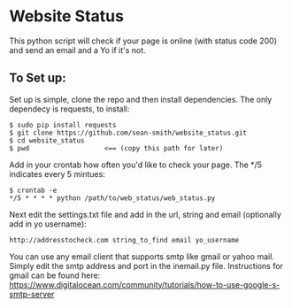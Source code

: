 Website Status
==============

This python script will check if your page is online (with status code 200) and send an email and a Yo if it's not.

To Set up:
----------
Set up is simple, clone the repo and then install dependencies. The only dependecy is requests, to install:

    $ sudo pip install requests
    $ git clone https://github.com/sean-smith/website_status.git
    $ cd website_status
    $ pwd                   <== (copy this path for later)


Add in your crontab how often you'd like to check your page. The */5 indicates every 5 mintues:

    $ crontab -e
    */5 * * * * python /path/to/web_status/web_status.py

Next edit the settings.txt file and add in the url, string and email (optionally add in yo username):

    http://addresstocheck.com string_to_find email yo_username

You can use any email client that supports smtp like gmail or yahoo mail. Simply edit the smtp address and port in the inemail.py file. Instructions for gmail can be found here: https://www.digitalocean.com/community/tutorials/how-to-use-google-s-smtp-server
